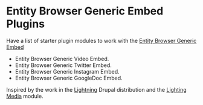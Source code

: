 #  Entity Browser Generic Embed Plugins

Have a list of starter plugin modules to work with the
 [Entity Browser Generic Embed](https://github.com/Vardot/entity_browser_generic_embed)

* Entity Browser Generic Video Embed.
* Entity Browser Generic Twitter Embed.
* Entity Browser Generic Instagram Embed.
* Entity Browser Generic GoogleDoc Embed.

Inspired by the work in the [Lightning](https://www.drupal.org/project/lightning)
 Drupal distribution and the
 [Lighting Media](https://www.drupal.org/project/lightning_media) module.

